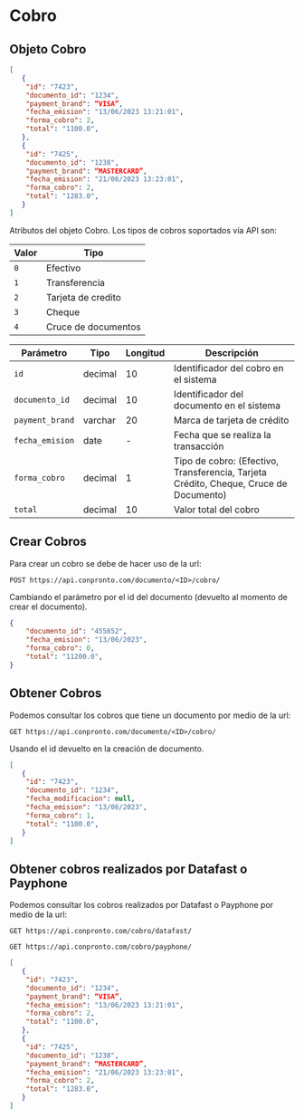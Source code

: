 # Cobro

## Objeto Cobro

``` json title="Objeto Cobro:"
[
   {
	"id": "7423",
	"documento_id": "1234",
    "payment_brand": “VISA”,
	"fecha_emision": "13/06/2023 13:21:01",
	"forma_cobro": 2,
	"total": "1100.0",
   },
   {
	"id": "7425",
	"documento_id": "1238",
    "payment_brand": “MASTERCARD”,
	"fecha_emision": "21/06/2023 13:23:01",
	"forma_cobro": 2,
	"total": "1283.0",
   }
]
```
Atributos del objeto Cobro.
Los tipos de cobros soportados vía API son:

| Valor       | Tipo                                 |
| ----------- | ------------------------------------ |
| `0  `       | Efectivo                             |
| `1  `       | Transferencia|
| `2  `       | Tarjeta de credito |
| `3  `       | Cheque |
| `4  `       | Cruce de documentos |

| Parámetro   | Tipo    | Longitud | Descripción |
| ----------- | ------- | -------- | ----------- |
| `id`|decimal|10| Identificador del cobro en el sistema|
| `documento_id`|decimal|10| Identificador del documento en el sistema|
| `payment_brand`|varchar|20| Marca de tarjeta de crédito   |
| `fecha_emision`|date|-| Fecha que se realiza la transacción|
| `forma_cobro`|decimal|1| Tipo de cobro: (Efectivo, Transferencia, Tarjeta Crédito, Cheque, Cruce de Documento)|
| `total` |decimal|10|Valor total del cobro|

## Crear Cobros

Para crear un cobro se debe de hacer uso de la url:

`POST https://api.conpronto.com/documento/<ID>/cobro/`

Cambiando el parámetro por el id del documento (devuelto al momento de crear el documento).

``` json title="Estructura del JSON:"
{
    "documento_id": "455852",
    "fecha_emision": "13/06/2023",
    "forma_cobro": 0,
    "total": "11200.0",
}
```

## Obtener Cobros

Podemos consultar los cobros que tiene un documento por medio de la url:

`GET https://api.conpronto.com/documento/<ID>/cobro/`

Usando el id devuelto en la creación de documento.

``` json title="Respuesta al consultar los cobros:"
[
   {
	"id": "7423",
	"documento_id": "1234",
	"fecha_modificacion": null,
	"fecha_emision": "13/06/2023",
	"forma_cobro": 1,
	"total": "1100.0",
   }
]
``` 

## Obtener cobros realizados por Datafast o Payphone

Podemos consultar los cobros realizados por Datafast o Payphone por medio de la url:

`GET https://api.conpronto.com/cobro/datafast/`

`GET https://api.conpronto.com/cobro/payphone/`

``` json title="Respuesta al consultar los cobros:"
[
   {
	"id": "7423",
	"documento_id": "1234",
    "payment_brand": “VISA”,
	"fecha_emision": "13/06/2023 13:21:01",
	"forma_cobro": 2,
	"total": "1100.0",
   },
   {
	"id": "7425",
	"documento_id": "1238",
    "payment_brand": “MASTERCARD”,
	"fecha_emision": "21/06/2023 13:23:01",
	"forma_cobro": 2,
	"total": "1283.0",
   }
]
```